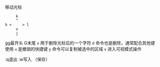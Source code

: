 移动光标
~~~
     k
     ^
h <     > l
     v
     j
~~~
gg最开头
G末尾
`x` 用于删除光标后的一个字符
`d` 命令也是删除，通常配合其他键使用
`u` 是撤销的快捷键 
`y` 命令可以复制被选中的区域
`v` 进入可视模式操作

:q退出
:w写入 （保存）